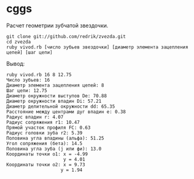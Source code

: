 cggs
================

Расчет геометрии зубчатой звездочки.

	git clone git://github.com/redrik/zvezda.git
	cd zvezda
	ruby vivod.rb [число зубьев звездочки] [диаметр элемента зацепления цепей] [шаг цепи]

Вывод:

	ruby vivod.rb 16 8 12.75
	Число зубьев: 16
	Диаметр элемента зацепления цепей: 8
	Шаг цепи: 12.75 
	Диаметр окружности выступов De: 70.88
	Диаметр окружности впадин Di: 57.21
	Диаметр делительной окружности dd: 65.35
	Расстояние между центрами дуг впадин е: 0.38
	Радиус впадин r: 4.07
	Радиус сопряжения r1: 10.47
	Прямой участок профиля FC: 0.63
	Радиус головки зуба r2: 5.39
	Половина угла впадины (альфа): 51.25
	Угол сопряжения (бета): 14.5
	Половина угла зуба (j или фи): 13.0
	Координаты точки о1: x = -4.99
					     y = 4.01
	Координаты точки о2: x = 9.73
		 			    y = 1.94

